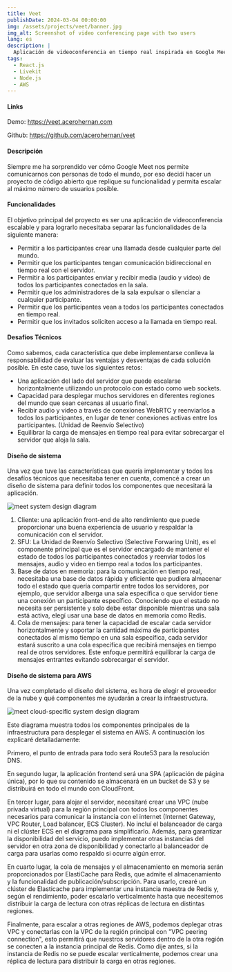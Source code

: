 ```yaml
---
title: Veet
publishDate: 2024-03-04 00:00:00
img: /assets/projects/veet/banner.jpg
img_alt: Screenshot of video conferencing page with two users
lang: es
description: |
  Aplicación de videoconferencia en tiempo real inspirada en Google Meet. Hecho con React.js, Livekit, Node.js e implementado en AWS
tags:
  - React.js
  - Livekit
  - Node.js
  - AWS
---
```


#### Links

Demo: <a href="https://veet.acerohernan.com" target="_blank">https://veet.acerohernan.com</a>

Github: <a href="https://github.com/acerohernan/veet" target="_blank">https://github.com/acerohernan/veet</a>

#### Descripción

Siempre me ha sorprendido ver cómo Google Meet nos permite comunicarnos con personas de todo el mundo, por eso decidí hacer un proyecto de código abierto que replique su funcionalidad y permita escalar al máximo número de usuarios posible.

#### Funcionalidades

El objetivo principal del proyecto es ser una aplicación de videoconferencia escalable y para lograrlo necesitaba separar las funcionalidades de la siguiente manera:

- Permitir a los participantes crear una llamada desde cualquier parte del mundo.
- Permitir que los participantes tengan comunicación bidireccional en tiempo real con el servidor.
- Permitir a los participantes enviar y recibir media (audio y video) de todos los participantes conectados en la sala.
- Permitir que los administradores de la sala expulsar o silenciar a cualquier participante.
- Permitir que los participantes vean a todos los participantes conectados en tiempo real.
- Permitir que los invitados soliciten acceso a la llamada en tiempo real.

#### Desafíos Técnicos

Como sabemos, cada característica que debe implementarse conlleva la responsabilidad de evaluar las ventajas y desventajas de cada solución posible. En este caso, tuve los siguientes retos:

- Una aplicación del lado del servidor que puede escalarse horizontalmente utilizando un protocolo con estado como web sockets.
- Capacidad para desplegar muchos servidores en diferentes regiones del mundo que sean cercanas al usuario final.
- Recibir audio y video a través de conexiones WebRTC y reenviarlos a todos los participantes, en lugar de tener conexiones activas entre los participantes. (Unidad de Reenvío Selectivo)
- Equilibrar la carga de mensajes en tiempo real para evitar sobrecargar el servidor que aloja la sala.

#### Diseño de sistema

Una vez que tuve las características que quería implementar y todos los desafíos técnicos que necesitaba tener en cuenta, comencé a crear un diseño de sistema para definir todos los componentes que necesitará la aplicación.

<img src="/assets/projects/meet/system-design.png" alt="meet system design diagram" />

1. Cliente: una aplicación front-end de alto rendimiento que puede proporcionar una buena experiencia de usuario y respaldar la comunicación con el servidor.
2. SFU: La Unidad de Reenvío Selectivo (Selective Forwaring Unit), es el componente principal que es el servidor encargado de mantener el estado de todos los participantes conectados y reenviar todos los mensajes, audio y video en tiempo real a todos los participantes.
3. Base de datos en memoria: para la comunicación en tiempo real, necesitaba una base de datos rápida y eficiente que pudiera almacenar todo el estado que quería compartir entre todos los servidores, por ejemplo, que servidor alberga una sala específica o que servidor tiene una conexión un participante específico. Conociendo que el estado no necesita ser persistente y solo debe estar disponible mientras una sala está activa, elegí usar una base de datos en memoria como Redis.
4. Cola de mensajes: para tener la capacidad de escalar cada servidor horizontalmente y soportar la cantidad máxima de participantes conectados al mismo tiempo en una sala específica, cada servidor estará suscrito a una cola específica que recibirá mensajes en tiempo real de otros servidores. Este enfoque permitirá equilibrar la carga de mensajes entrantes evitando sobrecargar el servidor.

#### Diseño de sistema para AWS

Una vez completado el diseño del sistema, es hora de elegir el proveedor de la nube y qué componentes me ayudarán a crear la infraestructura.

<img src="/assets/projects/meet/cloud-diagram.jpeg" alt="meet cloud-specific system design diagram" />

Este diagrama muestra todos los componentes principales de la infraestructura para desplegar el sistema en AWS. A continuación los explicaré detalladamente:

Primero, el punto de entrada para todo será Route53 para la resolución DNS.

En segundo lugar, la aplicación frontend será una SPA (aplicación de página única), por lo que su contenido se almacenará en un bucket de S3 y se distribuirá en todo el mundo con CloudFront.

En tercer lugar, para alojar el servidor, necesitaré crear una VPC (nube privada virtual) para la región principal con todos los componentes necesarios para comunicar la instancia con el internet (Internet Gateway, VPC Router, Load balancer, ECS Cluster). No incluí el balanceador de carga ni el clúster ECS en el diagrama para simplificarlo. Además, para garantizar la disponibilidad del servicio, puedo implementar otras instancias del servidor en otra zona de disponibilidad y conectarlo al balanceador de carga para usarlas como respaldo si ocurre algún error.

En cuarto lugar, la cola de mensajes y el almacenamiento en memoria serán proporcionados por ElastiCache para Redis, que admite el almacenamiento y la funcionalidad de publicación/subscripción. Para usarlo, crearé un clúster de Elasticache para implementar una instancia maestra de Redis y, según el rendimiento, poder escalarlo verticalmente hasta que necesitemos distribuir la carga de lectura con otras réplicas de lectura en distintas regiones.

Finalmente, para escalar a otras regiones de AWS, podemos deplegar otras VPC y conectarlas con la VPC de la región principal con "VPC peering connection", esto permitirá que nuestros servidores dentro de la otra región se conecten a la instancia principal de Redis. Como dije antes, si la instancia de Redis no se puede escalar verticalmente, podemos crear una réplica de lectura para distribuir la carga en otras regiones.
